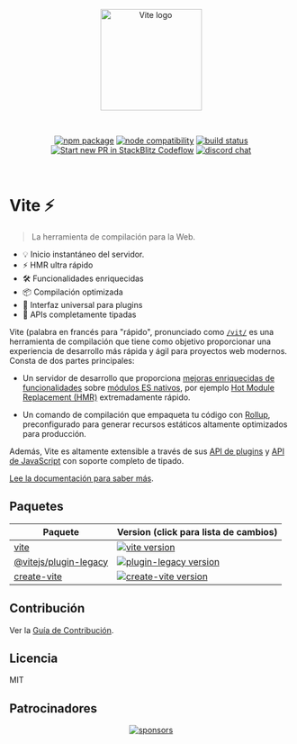 <p align="center">
  <a href="https://vite.dev" target="_blank" rel="noopener noreferrer">
    <img width="180" src="https://vite.dev/logo.svg" alt="Vite logo">
  </a>
</p>
<br/>
<p align="center">
  <a href="https://npmjs.com/package/vite"><img src="https://img.shields.io/npm/v/vite.svg" alt="npm package"></a>
  <a href="https://nodejs.org/en/about/releases/"><img src="https://img.shields.io/node/v/vite.svg" alt="node compatibility"></a>
  <a href="https://github.com/vitejs/vite/actions/workflows/ci.yml"><img src="https://github.com/vitejs/vite/actions/workflows/ci.yml/badge.svg?branch=main" alt="build status"></a>
  <a href="https://pr.new/vite/vite"><img src="https://developer.stackblitz.com/img/start_pr_dark_small.svg" alt="Start new PR in StackBlitz Codeflow"></a>
  <a href="https://chat.vite.dev"><img src="https://img.shields.io/badge/chat-discord-blue?style=flat&logo=discord" alt="discord chat"></a>
</p>
<br/>

# Vite ⚡

> La herramienta de compilación para la Web.

- 💡 Inicio instantáneo del servidor.
- ⚡️ HMR ultra rápido
- 🛠️ Funcionalidades enriquecidas
- 📦 Compilación optimizada
- 🔩 Interfaz universal para plugins
- 🔑 APIs completamente tipadas

Vite (palabra en francés para "rápido", pronunciado como [`/vit/`](https://cdn.jsdelivr.net/gh/vite/vite@main/docs/public/vite.mp3) es una herramienta de compilación que tiene como objetivo proporcionar una experiencia de desarrollo más rápida y ágil para proyectos web modernos. Consta de dos partes principales:

- Un servidor de desarrollo que proporciona [mejoras enriquecidas de funcionalidades](./features) sobre [módulos ES nativos](https://developer.mozilla.org/en-US/docs/Web/JavaScript/Guide/Modules), por ejemplo [Hot Module Replacement (HMR)](./features#hot-module-replacement) extremadamente rápido.

- Un comando de compilación que empaqueta tu código con [Rollup](https://rollupjs.org), preconfigurado para generar recursos estáticos altamente optimizados para producción.

Además, Vite es altamente extensible a través de sus [API de plugins](./api-plugin) y [API de JavaScript](./api-javascript) con soporte completo de tipado.

[Lee la documentación para saber más](https://es.vite.dev).

## Paquetes

| Paquete                                                                                  | Version (click para lista de cambios)                                                                                           |
| ---------------------------------------------------------------------------------------- | :------------------------------------------------------------------------------------------------------------------------------ |
| [vite](packages/vite)                                                                    | [![vite version](https://img.shields.io/npm/v/vite.svg?label=%20)](packages/vite/CHANGELOG.md)                                  |
| [@vitejs/plugin-legacy](https://github.com/vitejs/vite/tree/main/packages/plugin-legacy) | [![plugin-legacy version](https://img.shields.io/npm/v/@vite/plugin-legacy.svg?label=%20)](packages/plugin-legacy/CHANGELOG.md) |
| [create-vite](https://github.com/vitejs/vite/tree/main/packages/create-vite)             | [![create-vite version](https://img.shields.io/npm/v/create-vite.svg?label=%20)](packages/create-vite/CHANGELOG.md)             |

## Contribución

Ver la [Guía de Contribución](./CONTRIBUTING.md).

## Licencia

MIT

## Patrocinadores

<p align="center">
  <a target="_blank" href="https://github.com/sponsors/yyx990803">
    <img alt="sponsors" src="https://sponsors.vuejs.org/vite.svg">
  </a>
</p>
